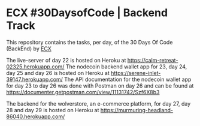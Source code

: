 # ECX #30DaysofCode | Backend Track

This repository contains the tasks, per day, of the 30 Days Of Code (BackEnd) by [ECX](https://www.ecx.website/)

The live-server of day 22 is hosted on Heroku at https://calm-retreat-02325.herokuapp.com/
The nodecoin backend wallet app for 23, day 24, day 25 and day 26 is hosted on Heroku at https://serene-inlet-39147.herokuapp.com/
The API documentation for the nodecoin wallet app for day 23 to day 26 was done with Postman on day 26 and can be found at https://documenter.getpostman.com/view/11131742/Szf6X8b3

The backend for the wolverstore, an e-commerce platform, for day 27, day 28 and day 29 is hosted on Heroku at https://murmuring-headland-86040.herokuapp.com/